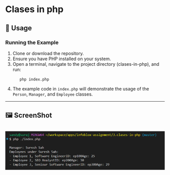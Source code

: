 # Clases in php

## 🚀 Usage
### Running the Example

1. Clone or download the repository.
2. Ensure you have PHP installed on your system.
3. Open a terminal, navigate to the project directory (clases-in-php), and run:
   ```
      php index.php
   ```
4. The example code in `index.php` will demonstrate the usage of the `Person`, `Manager`, and `Employee` classes.

---

## 🖼️ ScreenShot
![screenshot](image.png)
---